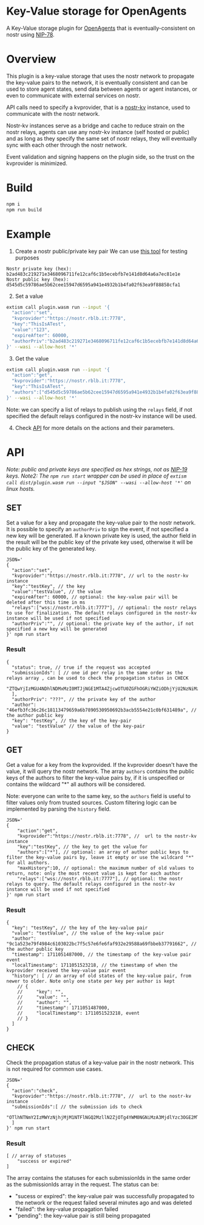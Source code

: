 
# Key-Value storage for OpenAgents

A Key-Value storage plugin for [OpenAgents](https://openagents.com/) that is eventually-consistent on nostr using [NIP-78](https://github.com/nostr-protocol/nips/blob/master/78.md).

# Overview 

This plugin is a key-value storage that uses the nostr network to propagate the key-value pairs to the network, it is eventually consistent and can be used to store agent states, send data between agents or agent instances, or even to communicate with external services on nostr.


API calls need to specify a kvprovider, that is a [nostr-kv](https://github.com/riccardobl/nostr-kv) instance, used to communicate with the nostr network.


Nostr-kv instances serve as a bridge and cache to reduce strain on the nostr relays, agents can use any nostr-kv instance (self hosted or public) and as long as they specify the same set of nostr relays, they will eventually sync with each other through the nostr network.

Event validation and signing happens on the plugin side, so the trust on the kvprovider is minimized.


# Build
```bash
npm i
npm run build
```

# Example


1. Create a nostr public/private key pair
We can use [this tool](https://nostrtool.com/) for testing purposes
```
Nostr private key (hex): b2ad483c219271e3468096711fe12caf6c1b5ecebfb7e141d8d64a6a7ec81e1e
Nostr public key (hex): d545d5c59786ae5b62cee15947d6595a941e4932b1b4fa02f63ea9f88858cfa1
```
2. Set a value
```bash
extism call plugin.wasm run --input '{
  "action":"set", 
  "kvprovider":"https://nostr.rblb.it:7778",
  "key":"ThisIsATest", 
  "value":"123", 
  "expireAfter": 60000,
  "authorPriv":"b2ad483c219271e3468096711fe12caf6c1b5ecebfb7e141d8d64a6a7ec81e1e"
}' --wasi --allow-host '*'
```

3. Get the value

```bash
extism call plugin.wasm run --input '{
  "action":"get", 
  "kvprovider":"https://nostr.rblb.it:7778",
  "key":"ThisIsATest", 
  "authors":["d545d5c59786ae5b62cee15947d6595a941e4932b1b4fa02f63ea9f88858cfa1"]
}' --wasi --allow-host '*'
```
Note: we can specify a list of relays to publish using the `relays` field, if not specified the default relays configured in the nostr-kv instance will be used.

4. Check [API](#API) for more details on the actions and their parameters.




# API
*Note: public and private keys are specified as hex strings, not as [NIP-19](https://github.com/nostr-protocol/nips/blob/master/19.md) keys.*
*Note2: The `npm run start` wrapper can be used in place of `extism call dist/plugin.wasm run --input "$JSON" --wasi --allow-host '*'` on linux hosts.*

## SET
Set a value for a key and propagate the key-value pair to the nostr network.
It is possible to specify an `authorPriv` to sign the event, if not specified a new key will be generated.
If a known private key is used, the author field in the result will be the public key of the private key used, otherwise it will be the public key of the generated key.


```jsonc
JSON='
{
  "action":"set", 
  "kvprovider":"https://nostr.rblb.it:7778", // url to the nostr-kv instance
  "key":"testKey", // the key
  "value":"testValue", // the value 
  "expireAfter": 60000, // optional: the key-value pair will be deleted after this time in ms
  "relays":["wss://nostr.rblb.it:7777"], // optional: the nostr relays to use for finalization. The default relays configured in the nostr-kv instance will be used if not specified
  "authorPriv":"", // optional: the private key of the author, if not specified a new key will be generated
}' npm run start
```
### Result
```jsonc
{
  "status": true, // true if the request was accepted
  "submissionIds": [ // one id per relay in the same order as the relays array , can be used to check the propagation status in CHECK
    "ZTQwYjIzMGU4NDhlNDMxMzI0MTJjNGE1MTA4ZjcwOTU0ZGFhOGRiYWZiODhjYjU2NzNiMzcyNjlkNTk0MTc0YkB3c3M6Ly9ub3N0ci5yYmxiLml0Ojc3Nzc=" 
  ],
  "authorPriv": "???", // the private key of the author
  "author": "46efb3fc36c26c18113479659a6b7890530950692b3acb5554e21c0bf631489a", // the author public key
  "key": "testKey", // the key of the key-pair
  "value": "testValue" // the value of the key-pair
}
```




## GET

Get a value for a key from the kvprovided. If the kvprovider doesn't have the value, it will query the nostr network.
The array `authors` contains the public keys of the authors to filter the key-value pairs by, if it is unspecified or contains the wildcard "*" all authors will be considered.

Note: everyone can write to the same key, so the `authors` field is useful to filter values only from trusted sources. Custom filtering logic can be implemented by parsing the `history` field.


```jsonc
JSON='
{
    "action":"get",
    "kvprovider":"https://nostr.rblb.it:7778", //  url to the nostr-kv instance
    "key":"testKey", // the key to get the value for
    "authors":["*"], // optional: an array of author public keys to filter the key-value pairs by, leave it empty or use the wildcard "*" for all authors.
    "maxHistory":10, // optional: the maximum number of old values to return, note: only the most recent value is kept for each author
    "relays":["wss://nostr.rblb.it:7777"], // optional: the nostr relays to query. The default relays configured in the nostr-kv instance will be used if not specified
}' npm run start
```


### Result
```jsonc
{
  "key": "testKey", // the key of the key-value pair
  "value": "testValue", // the value of the key-value pair
  "author": "9c1a523e79f4984c6103022bc7f5c57e6fe6faf932e29588a69fbbeb37791662", // the author public key
  "timestamp": 1711051487000, // the timestamp of the key-value pair event
  "localTimestamp": 1711051523218, // the timestamp of when the kvprovider received the key-value pair event
  "history": [ // an array of old states of the key-value pair, from newer to older. Note only one state per key per author is kept
    // {
    //     "key": "", 
    //     "value": "", 
    //     "author": "", 
    //     "timestamp": 1711051487000, 
    //     "localTimestamp": 1711051523218, event
    // }
  ]
}
```



## CHECK

Check the propagation status of a key-value pair in the nostr network.
This is not required for common use cases.

```jsonc
JSON='
{
  "action":"check",
  "kvprovider":"https://nostr.rblb.it:7778", //  url to the nostr-kv instance
  "submissionIds":[ // the submission ids to check
    "OTlhNTNmY2IzMWYzNjhjMjM1NTFlNGQ2MzllN2ZjOTg4YWM0NGNiMzA3MjdlYzc3OGE2MTIxM2U0ODg1YzI1N0B3c3M6Ly9ub3N0ci5yYmxiLml0Ojc3Nzc="
  ]   
}' npm run start
```

### Result
```jsonc
[ // array of statuses
    "success or expired"
]
```

The array contains the statuses for each submissionIds in the same order as the submissionIds array in the request.
The status can be:
- "sucess or expired": the key-value pair was successfully propagated to the network or the request failed several minutes ago and was deleted
- "failed": the key-value propagation failed
- "pending": the key-value pair is still being propagated
